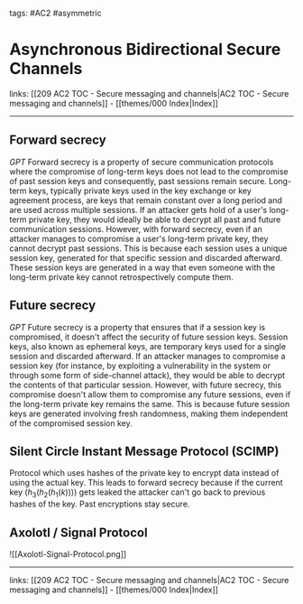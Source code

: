 tags: #AC2 #asymmetric 

# Asynchronous Bidirectional Secure Channels

links:  [[209 AC2 TOC - Secure messaging and channels|AC2 TOC - Secure messaging and channels]] - [[themes/000 Index|Index]]

---

## Forward secrecy
*GPT*
Forward secrecy is a property of secure communication protocols where the compromise of long-term keys does not lead to the compromise of past session keys and consequently, past sessions remain secure. Long-term keys, typically private keys used in the key exchange or key agreement process, are keys that remain constant over a long period and are used across multiple sessions. If an attacker gets hold of a user's long-term private key, they would ideally be able to decrypt all past and future communication sessions. However, with forward secrecy, even if an attacker manages to compromise a user's long-term private key, they cannot decrypt past sessions. This is because each session uses a unique session key, generated for that specific session and discarded afterward. These session keys are generated in a way that even someone with the long-term private key cannot retrospectively compute them.


## Future secrecy
*GPT*
Future secrecy is a property that ensures that if a session key is compromised, it doesn't affect the security of future session keys. Session keys, also known as ephemeral keys, are temporary keys used for a single session and discarded afterward. If an attacker manages to compromise a session key (for instance, by exploiting a vulnerability in the system or through some form of side-channel attack), they would be able to decrypt the contents of that particular session. However, with future secrecy, this compromise doesn't allow them to compromise any future sessions, even if the long-term private key remains the same. This is because future session keys are generated involving fresh randomness, making them independent of the compromised session key.

## **Silent Circle Instant Message Protocol** (SCIMP)

Protocol which uses hashes of the private key to encrypt data instead of using the actual key. This leads to forward secrecy because if the current key ($h_3(h_2(h_1(k)))$) gets leaked the attacker can't go back to previous hashes of the key. Past encryptions stay secure.


## Axolotl / Signal Protocol

![[Axolotl-Signal-Protocol.png]]

---

links:  [[209 AC2 TOC - Secure messaging and channels|AC2 TOC - Secure messaging and channels]] - [[themes/000 Index|Index]]